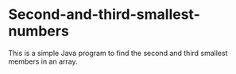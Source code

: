 # Second-and-third-smallest-numbers
This is a simple Java program to find the second and third smallest members in an array.
